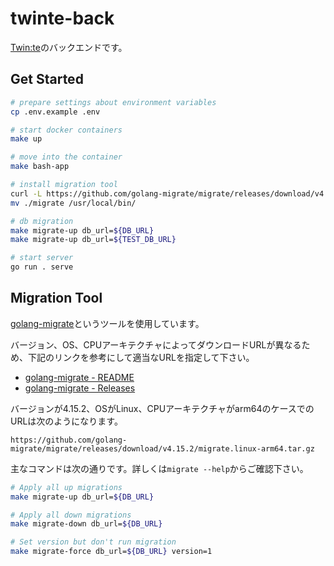 # twinte-back
[Twin:te](https://www.twinte.net/)のバックエンドです。

## Get Started
```sh
# prepare settings about environment variables
cp .env.example .env

# start docker containers
make up

# move into the container
make bash-app

# install migration tool
curl -L https://github.com/golang-migrate/migrate/releases/download/v4.15.2/migrate.linux-arm64.tar.gz | tar xvz
mv ./migrate /usr/local/bin/

# db migration
make migrate-up db_url=${DB_URL}
make migrate-up db_url=${TEST_DB_URL}

# start server
go run . serve
```

## Migration Tool
[golang-migrate](https://github.com/golang-migrate/migrate)というツールを使用しています。

バージョン、OS、CPUアーキテクチャによってダウンロードURLが異なるため、下記のリンクを参考にして適当なURLを指定して下さい。

- [golang-migrate - README](https://github.com/golang-migrate/migrate/blob/master/cmd/migrate/README.md)
- [golang-migrate - Releases](https://github.com/golang-migrate/migrate/releases)


バージョンが4.15.2、OSがLinux、CPUアーキテクチャがarm64のケースでのURLは次のようになります。

```
https://github.com/golang-migrate/migrate/releases/download/v4.15.2/migrate.linux-arm64.tar.gz
```

主なコマンドは次の通りです。詳しくは`migrate --help`からご確認下さい。
```sh
# Apply all up migrations
make migrate-up db_url=${DB_URL}

# Apply all down migrations
make migrate-down db_url=${DB_URL}

# Set version but don't run migration
make migrate-force db_url=${DB_URL} version=1
```
